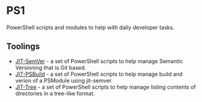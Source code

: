 # PS1
PowerShell scripts and modules to help with daily developer tasks.

## Toolings
- [JIT-SemVer](jit-semver) - a set of PowerShell scripts to help manage Semantic Versioning that is Git based.
- [JIT-PSBuild](jit-psbuild) - a set of PowerShell scripts to help manage build and verion of a PSModule using jit-semver.
- [JIT-Tree](jit-tree) - a set of PowerShell scripts to help manage listing contents of directories in a tree-like format.
